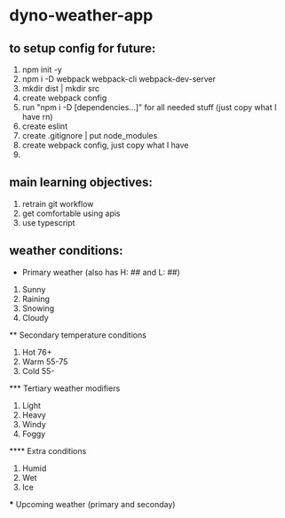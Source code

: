 # dyno-weather-app

## to setup config for future:

1. npm init -y
2. npm i -D webpack webpack-cli webpack-dev-server
3. mkdir dist | mkdir src
4. create webpack config
5. run "npm i -D [dependencies...]" for all needed stuff (just copy what I have rn)
6. create eslint
7. create .gitignore | put node_modules
8. create webpack config, just copy what I have
9.

## main learning objectives:

1. retrain git workflow
2. get comfortable using apis
3. use typescript

## weather conditions:

- Primary weather (also has H: ## and L: ##)

1. Sunny
2. Raining
3. Snowing
4. Cloudy

\*\* Secondary temperature conditions

1. Hot 76+
2. Warm 55-75
3. Cold 55-

\*\*\* Tertiary weather modifiers

1. Light
2. Heavy
3. Windy
4. Foggy

\*\*\*\* Extra conditions

1. Humid
2. Wet
3. Ice

**\*** Upcoming weather (primary and seconday)

